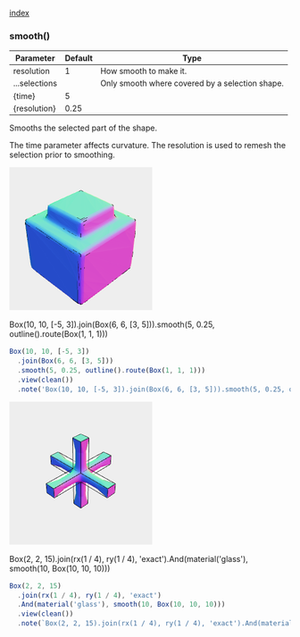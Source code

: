 [index](../../nb/api/index.md)
### smooth()
Parameter|Default|Type
---|---|---
resolution|1|How smooth to make it.
...selections||Only smooth where covered by a selection shape.
{time}|5|
{resolution}|0.25|

Smooths the selected part of the shape.

The time parameter affects curvature.
The resolution is used to remesh the selection prior to smoothing.

![Image](smooth.md.$2.png)

Box(10, 10, [-5, 3]).join(Box(6, 6, [3, 5])).smooth(5, 0.25, outline().route(Box(1, 1, 1)))

```JavaScript
Box(10, 10, [-5, 3])
  .join(Box(6, 6, [3, 5]))
  .smooth(5, 0.25, outline().route(Box(1, 1, 1)))
  .view(clean())
  .note('Box(10, 10, [-5, 3]).join(Box(6, 6, [3, 5])).smooth(5, 0.25, outline().route(Box(1, 1, 1)))');
```

![Image](smooth.md.$3.png)

Box(2, 2, 15).join(rx(1 / 4), ry(1 / 4), 'exact').And(material('glass'), smooth(10, Box(10, 10, 10)))

```JavaScript
Box(2, 2, 15)
  .join(rx(1 / 4), ry(1 / 4), 'exact')
  .And(material('glass'), smooth(10, Box(10, 10, 10)))
  .view(clean())
  .note(`Box(2, 2, 15).join(rx(1 / 4), ry(1 / 4), 'exact').And(material('glass'), smooth(10, Box(10, 10, 10)))`);
```
